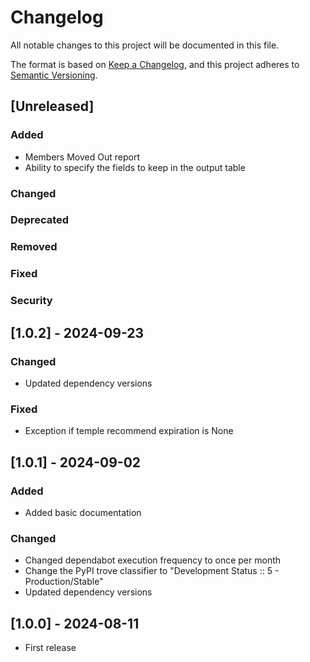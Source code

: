 # Changelog

All notable changes to this project will be documented in this file.

The format is based on [Keep a Changelog](https://keepachangelog.com/en/1.1.0/),
and this project adheres to [Semantic Versioning](https://semver.org/spec/v2.0.0.html).

## [Unreleased]

### Added
- Members Moved Out report
- Ability to specify the fields to keep in the output table

### Changed
### Deprecated
### Removed
### Fixed
### Security

## [1.0.2] - 2024-09-23

### Changed
- Updated dependency versions

### Fixed
- Exception if temple recommend expiration is None

## [1.0.1] - 2024-09-02

### Added
- Added basic documentation

### Changed

- Changed dependabot execution frequency to once per month
- Change the PyPI trove classifier to "Development Status :: 5 - Production/Stable"
- Updated dependency versions

## [1.0.0] - 2024-08-11

- First release
